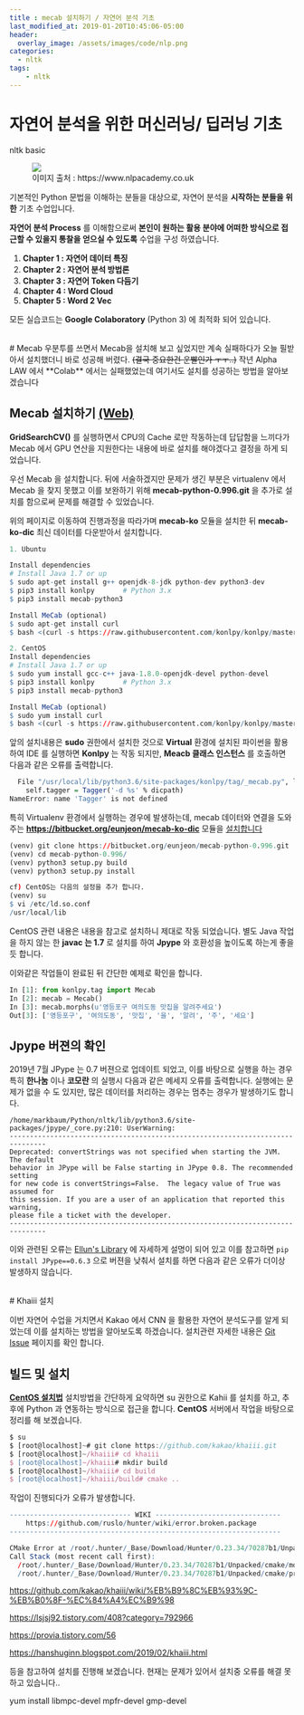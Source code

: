 ```yaml
---
title : mecab 설치하기 / 자연어 분석 기초
last_modified_at: 2019-01-20T10:45:06-05:00
header:
  overlay_image: /assets/images/code/nlp.png
categories:
  - nltk
tags: 
    - nltk
---
```


# 자연어 분석을 위한 머신러닝/ 딥러닝 기초
nltk basic

<figure class="align-center">
  <img src="{{site.baseurl}}/assets/images/code/whatisnlp.jpg">
  <figcaption>이미지 출처 : https://www.nlpacademy.co.uk</figcaption>
</figure>

기본적인 Python 문법을 이해하는 분들을 대상으로, 자연어 분석을 **시작하는 분들을 위한** 기초 수업입니다.

**자연어 분석 Process** 를 이해함으로써 **본인이 원하는 활용 분야에 어떠한 방식으로 접근할 수 있을지 통찰을 얻으실 수 있도록** 수업을 구성 하였습니다.

1. **Chapter 1 : 자연어 데이터 특징**
2. **Chapter 2 : 자연어 분석 방법론**
3. **Chapter 3 : 자연어 Token 다듬기**
4. **Chapter 4 : Word Cloud**
5. **Chapter 5 : Word 2 Vec**

모든 실습코드는 **Google Colaboratory** (Python 3) 에 최적화 되어 있습니다.

<br/>
# Mecab
우분투를 쓰면서 Mecab을 설치해 보고 싶었지만 계속 실패하다가 오늘 필받아서 설치했더니 바로 성공해 버렸다. <strike>(결국 중요한건 운빨인가 ㅜㅜ..)</strike> 작년 Alpha LAW 에서 **Colab** 에서는 실패했었는데 여기서도 설치를 성공하는 방법을 알아보겠습니다

## Mecab 설치하기 [(Web)](https://bitbucket.org/eunjeon/mecab-ko-dic)
**GridSearchCV()** 를 실행하면서 CPU의 Cache 로만 작동하는데 답답함을 느끼다가 Mecab 에서 GPU 연산을 지원한다는 내용에 바로 설치를 해야겠다고 결정을 하게 되었습니다.

우선 Mecab 을 설치합니다. 뒤에 서술하겠지만 문제가 생긴 부분은 virtualenv 에서 Mecab 을 찾지 못했고 이를 보완하기 위해 **mecab-python-0.996.git** 을 추가로 설치를 함으로써 문제를 해결할 수 있었습니다.

위의 페이지로 이동하여 진행과정을 따라가며 **mecab-ko** 모듈을 설치한 뒤 **mecab-ko-dic** 최신 데이터를 다운받아서 설치합니다.

```r
1. Ubuntu

Install dependencies
# Install Java 1.7 or up
$ sudo apt-get install g++ openjdk-8-jdk python-dev python3-dev
$ pip3 install konlpy       # Python 3.x
$ pip3 install mecab-python3

Install MeCab (optional)
$ sudo apt-get install curl
$ bash <(curl -s https://raw.githubusercontent.com/konlpy/konlpy/master/scripts/mecab.sh)

2. CentOS
Install dependencies
# Install Java 1.7 or up
$ sudo yum install gcc-c++ java-1.8.0-openjdk-devel python-devel
$ pip3 install konlpy       # Python 3.x
$ pip3 install mecab-python3

Install MeCab (optional)
$ sudo yum install curl
$ bash <(curl -s https://raw.githubusercontent.com/konlpy/konlpy/master/scripts/mecab.sh)
```

앞의 설치내용은 **sudo** 권한에서 설치한 것으로 **Virtual** 환경에 설치된 파이썬을 활용하여 IDE 를 실행하면 **Konlpy** 는 작동 되지만,  **Meacb 클래스 인스턴스** 를 호출하면 다음과 같은 오류를 출력합니다.

```r
  File "/usr/local/lib/python3.6/site-packages/konlpy/tag/_mecab.py", line 102, in __init__
    self.tagger = Tagger('-d %s' % dicpath)
NameError: name 'Tagger' is not defined
```
특히 Virtualenv 환경에서 실행하는 경우에 발생하는데, mecab 데이터와 연결을 도와주는 **https://bitbucket.org/eunjeon/mecab-ko-dic** 모듈을 [설치합니다](https://github.com/konlpy/konlpy/issues/144)

```r
(venv) git clone https://bitbucket.org/eunjeon/mecab-python-0.996.git
(venv) cd mecab-python-0.996/
(venv) python3 setup.py build
(venv) python3 setup.py install

cf) CentOS는 다음의 설정을 추가 합니다.
(venv) su
$ vi /etc/ld.so.conf
/usr/local/lib
```

CentOS 관련 내용은 [](https://victorydntmd.tistory.com/264) 내용을 참고로 설치하니 제대로 작동 되었습니다. 별도 Java 작업을 하지 않는 한 **javac 는 1.7** 로 설치를 하여 **Jpype** 와 호환성을 높이도록 하는게 좋을 듯 합니다.

이와같은 작업들이 완료된 뒤 간단한 예제로 확인을 합니다.

```python
In [1]: from konlpy.tag import Mecab
In [2]: mecab = Mecab()
In [3]: mecab.morphs(u'영등포구 여의도동 맛집을 알려주세요')
Out[3]: ['영등포구', '여의도동', '맛집', '을', '알려', '주', '세요']
```

## **Jpype** 버젼의 확인

2019년 7월 JPype 는 0.7 버젼으로 업데이트 되었고, 이를 바탕으로 실행을 하는 경우 특히 **한나눔** 이나 **코모란** 의 실행시 다음과 같은 메세지 오류를 출력합니다. 실행에는 문제가 없을 수 도 있지만, 많은 데이터를 처리하는 경우는 멈추는 경우가 발생하기도 합니다.

```
/home/markbaum/Python/nltk/lib/python3.6/site-packages/jpype/_core.py:210: UserWarning: 
-------------------------------------------------------------------------------
Deprecated: convertStrings was not specified when starting the JVM. The default
behavior in JPype will be False starting in JPype 0.8. The recommended setting
for new code is convertStrings=False.  The legacy value of True was assumed for
this session. If you are a user of an application that reported this warning,
please file a ticket with the developer.
-------------------------------------------------------------------------------
```

이와 관련된 오류는 [Ellun's Library](https://ellun.tistory.com/46) 에 자세하게 설명이 되어 있고 이를 참고하면 `pip install JPype==0.6.3` 으로 버젼을 낮춰서 설치를 하면 다음과 같은 오류가 더이상 발생하지 않습니다.





<br/>
# Khaiii 설치

이번 자연어 수업을 거치면서 Kakao 에서 CNN 을 활용한 자연어 분석도구를 알게 되었는데 이를 설치하는 방법을 알아보도록 하겠습니다. 설치관련 자세한 내용은 [Git Issue](https://github.com/kakao/khaiii/wiki/%EB%B9%8C%EB%93%9C-%EB%B0%8F-%EC%84%A4%EC%B9%98) 페이지를 확인 합니다.


## 빌드 및 설치

**[CentOS 설치법](https://lsjsj92.tistory.com/408?category=792966)** 설치방법을 간단하게 요약하면 su 권한으로 Kahii 를 설치를 하고, 추후에 Python 과 연동하는 방식으로 접근을 합니다. **CentOS** 서버에서 작업을 바탕으로 정리를 해 보겠습니다.

```javascript
$ su
$ [root@localhost]~# git clone https://github.com/kakao/khaiii.git
$ [root@localhost]~/khaiii# cd khaiii
$ [root@localhost]~/khaiii# mkdir build
$ [root@localhost]~/khaiii# cd build
$ [root@localhost]~/khaiii/build# cmake .. 
```

작업이 진행되다가 오류가 발생합니다.

```r
------------------------------ WIKI -------------------------------
    https://github.com/ruslo/hunter/wiki/error.broken.package
-------------------------------------------------------------------

CMake Error at /root/.hunter/_Base/Download/Hunter/0.23.34/70287b1/Unpacked/cmake/modules/hunter_wiki.cmake:12 (message):
Call Stack (most recent call first):
  /root/.hunter/_Base/Download/Hunter/0.23.34/70287b1/Unpacked/cmake/modules/hunter_report_broken_package.cmake:14 (hunter_fatal_error)
  /root/.hunter/_Base/Download/Hunter/0.23.34/70287b1/Unpacked/cmake/projects/nlohmann_json/hunter.cmake:14 (hunter_report_broken_package)
```

https://github.com/kakao/khaiii/wiki/%EB%B9%8C%EB%93%9C-%EB%B0%8F-%EC%84%A4%EC%B9%98

https://lsjsj92.tistory.com/408?category=792966

https://provia.tistory.com/56

https://hanshuginn.blogspot.com/2019/02/khaiii.html

등을 참고하여 설치를 진행해 보겠습니다. 현재는 문제가 있어서 설치중 오류를 해결 못하고 있습니다..


yum install libmpc-devel mpfr-devel gmp-devel